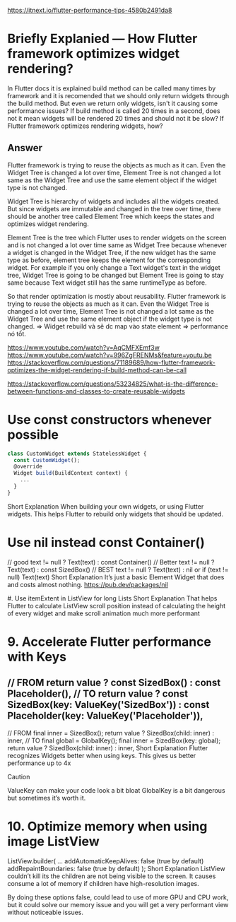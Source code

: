 https://itnext.io/flutter-performance-tips-4580b2491da8
# Briefly Explanied — How Flutter framework optimizes widget rendering?

In Flutter docs it is explained build method can be called many times by framework and it is recomended that we should only return widgets through the build method. But even we return only widgets, isn't it causing some performance issues? If build method is called 20 times in a second, does not it mean widgets will be rendered 20 times and should not it be slow? If Flutter framework optimizes rendering widgets, how?

## Answer
 Flutter framework is trying to reuse the objects as much as it can. Even the Widget Tree is changed a lot over time, Element Tree is not changed a lot same as the Widget Tree and use the same element object if the widget type is not changed.

Widget Tree is hierarchy of widgets and includes all the widgets created. But since widgets are immutable and changed in the tree over time, there should be another tree called Element Tree which keeps the states and optimizes widget rendering.

Element Tree is the tree which Flutter uses to render widgets on the screen and is not changed a lot over time same as Widget Tree because whenever a widget is changed in the Widget Tree, if the new widget has the same type as before, element tree keeps the element for the corresponding widget. For example if you only change a Text widget's text in the widget tree, Widget Tree is going to be changed but Element Tree is going to stay same because Text widget still has the same runtimeType as before.

So that render optimization is mostly about reusability. Flutter framework is trying to reuse the objects as much as it can. Even the Widget Tree is changed a lot over time, Element Tree is not changed a lot same as the Widget Tree and use the same element object if the widget type is not changed.
=> Widget rebuild và sẽ dc map vào state element => performance nó tốt. 


https://www.youtube.com/watch?v=AqCMFXEmf3w
https://www.youtube.com/watch?v=996ZgFRENMs&feature=youtu.be
https://stackoverflow.com/questions/71189689/how-flutter-framework-optimizes-the-widget-rendering-if-build-method-can-be-call


https://stackoverflow.com/questions/53234825/what-is-the-difference-between-functions-and-classes-to-create-reusable-widgets

# Use const constructors whenever possible
``` js
class CustomWidget extends StatelessWidget {
  const CustomWidget();
  @override
  Widget build(BuildContext context) {
    ...
  }
}
```
Short Explanation
When building your own widgets, or using Flutter widgets. This helps Flutter to rebuild only widgets that should be updated.

# Use nil instead const Container()
// good
text != null ? Text(text) : const Container()
// Better
text != null ? Text(text) : const SizedBox()
// BEST
text != null ? Text(text) : nil
or
if (text != null) Text(text)
Short Explanation
It’s just a basic Element Widget that does and costs almost nothing. 
https://pub.dev/packages/nil


#. Use itemExtent in ListView for long Lists
Short Explanation
That helps Flutter to calculate ListView scroll position instead of calculating the height of every widget and make scroll animation much more performant

# 9. Accelerate Flutter performance with Keys
// FROM
return value
  ? const SizedBox()
  : const Placeholder(),
// TO
return value
  ? const SizedBox(key: ValueKey('SizedBox'))
  : const Placeholder(key: ValueKey('Placeholder')),
----------------------------------------------
// FROM
final inner = SizedBox();
return value ? SizedBox(child: inner) : inner,
// TO
final global = GlobalKey();
final inner = SizedBox(key: global);
return value ? SizedBox(child: inner) : inner,
Short Explanation
Flutter recognizes Widgets better when using keys. This gives us better performance up to 4x

Caution

ValueKey can make your code look a bit bloat
GlobalKey is a bit dangerous but sometimes it’s worth it.

# 10. Optimize memory when using image ListView
ListView.builder(
  ...
  addAutomaticKeepAlives: false (true by default)
  addRepaintBoundaries: false (true by default)
);
Short Explanation
ListView couldn’t kill its the children are not being visible to the screen. It causes consume a lot of memory if children have high-resolution images.

By doing these options false, could lead to use of more GPU and CPU work, but it could solve our memory issue and you will get a very performant view without noticeable issues.
